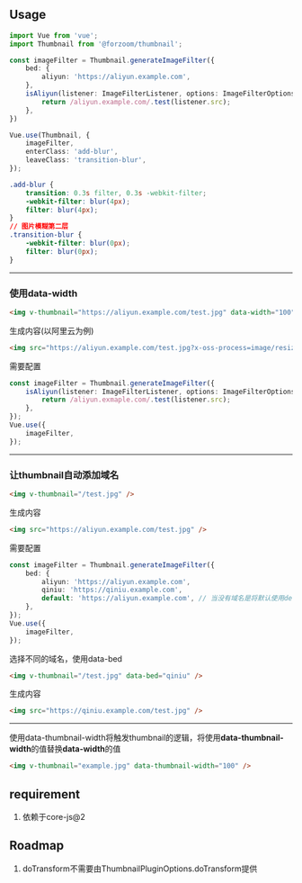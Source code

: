 ## Usage

```typescript
import Vue from 'vue';
import Thumbnail from '@forzoom/thumbnail';

const imageFilter = Thumbnail.generateImageFilter({
    bed: {
        aliyun: 'https://aliyun.example.com',
    },
    isAliyun(listener: ImageFilterListener, options: ImageFilterOptions) {
        return /aliyun.example.com/.test(listener.src);
    },
})

Vue.use(Thumbnail, {
    imageFilter,
    enterClass: 'add-blur',
    leaveClass: 'transition-blur',
});
```

```css
.add-blur {
    transition: 0.3s filter, 0.3s -webkit-filter;
    -webkit-filter: blur(4px);
    filter: blur(4px);
}
// 图片模糊第二层
.transition-blur {
    -webkit-filter: blur(0px);
    filter: blur(0px);
}
```

<hr>

### 使用data-width
```html
<img v-thumbnail="https://aliyun.example.com/test.jpg" data-width="100" />
```
生成内容(以阿里云为例)
```html
<img src="https://aliyun.example.com/test.jpg?x-oss-process=image/resize,w_100" />
```
需要配置
```typescript
const imageFilter = Thumbnail.generateImageFilter({
    isAliyun(listener: ImageFilterListener, options: ImageFilterOptions) {
        return /aliyun.exmaple.com/.test(listener.src);
    },
});
Vue.use({
    imageFilter,
});
```

<hr>

### 让thumbnail自动添加域名
```html
<img v-thumbnail="/test.jpg" />
```
生成内容
```html
<img src="https://aliyun.example.com/test.jpg" />
```
需要配置
```typescript
const imageFilter = Thumbnail.generateImageFilter({
    bed: {
        aliyun: 'https://aliyun.example.com',
        qiniu: 'https://qiniu.example.com',
        default: 'https://aliyun.example.com', // 当没有域名是将默认使用default对应的域名
    },
});
Vue.use({
    imageFilter,
});
```
选择不同的域名，使用data-bed
```html
<img v-thumbnail="/test.jpg" data-bed="qiniu" />
```
生成内容
```html
<img src="https://qiniu.example.com/test.jpg" />
```

<hr>

使用data-thumbnail-width将触发thumbnail的逻辑，将使用**data-thumbnail-width**的值替换**data-width**的值
```html
<img v-thumbnail="example.jpg" data-thumbnail-width="100" />
```

## requirement

1. 依赖于core-js@2

## Roadmap

1. doTransform不需要由ThumbnailPluginOptions.doTransform提供